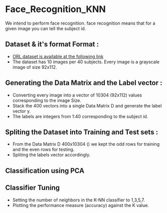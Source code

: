 # Face_Recognition_KNN
We intend to perform face recognition. face recognition means that for a given image you can tell the subject id.

## Dataset & it's format Format :
* [ORL dataset is available at the following link](https://www.kaggle.com/kasikrit/att-database-of-faces)
* The dataset has 10 images per 40 subjects. Every image is a grayscale image of size 92x112.

## Generating the Data Matrix and the Label vector :

 * Converting every image into a vector of 10304 (92x112) values corresponding to the image Size.
 * Stack the 400 vectors into a single Data Matrix D and generate the label vector y.
 * The labels are integers from 1:40 corresponding to the subject id.

## Spliting the Dataset into Training and Test sets :

* From the Data Matrix D 400x10304 () we kept the odd rows for training and the even rows for testing.
* Spliting the labels vector accordingly.

## Classification using PCA 

## Classifier Tuning 

* Setting the number of neighbors in the K-NN classifier to 1,3,5,7.
* Plotting the performance measure (accuracy) against the K value.
